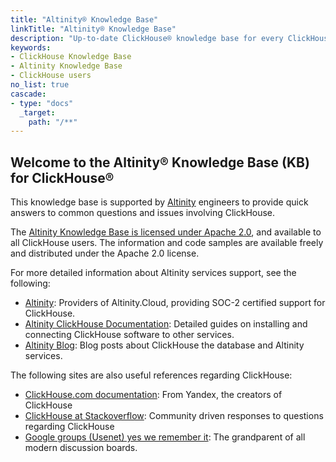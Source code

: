 ```yaml
---
title: "Altinity® Knowledge Base"
linkTitle: "Altinity® Knowledge Base"
description: "Up-to-date ClickHouse® knowledge base for every ClickHouse user."
keywords:
- ClickHouse Knowledge Base
- Altinity Knowledge Base
- ClickHouse users
no_list: true
cascade:
- type: "docs"
  _target:
    path: "/**"
---
```

## Welcome to the Altinity® Knowledge Base (KB) for ClickHouse®

This knowledge base is supported by [Altinity](http://altinity.com/) engineers to provide quick answers to common questions and issues involving ClickHouse.

The [Altinity Knowledge Base is licensed under Apache 2.0](https://github.com/Altinity/altinityknowledgebase/blob/main/LICENSE), and available to all ClickHouse users.  The information and code samples are available freely and distributed under the Apache 2.0 license.

For more detailed information about Altinity services support, see the following:

* [Altinity](https://altinity.com/): Providers of Altinity.Cloud, providing SOC-2 certified support for ClickHouse.
* [Altinity ClickHouse Documentation](https://docs.altinity.com): Detailed guides on installing and connecting ClickHouse software to other services.
* [Altinity Blog](https://altinity.com/blog/): Blog posts about ClickHouse the database and Altinity services.

The following sites are also useful references regarding ClickHouse:

* [ClickHouse.com documentation](https://clickhouse.com/docs/en/): From Yandex, the creators of ClickHouse
* [ClickHouse at Stackoverflow](https://stackoverflow.com/questions/tagged/clickhouse): Community driven responses to questions regarding ClickHouse
* [Google groups (Usenet) yes we remember it](https://groups.google.com/g/clickhouse): The grandparent of all modern discussion boards.
